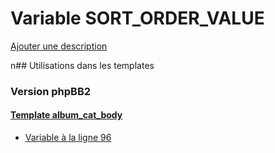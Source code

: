# Variable SORT_ORDER_VALUE
[Ajouter une description](https://fa-tvars.appspot.com/SORT_ORDER_VALUE)

n## Utilisations dans les templates

### Version phpBB2

#### [Template album_cat_body](subsilver/album_cat_body.md)
* [Variable à la ligne 96](../subsilver/album_cat_body.tpl#L96)